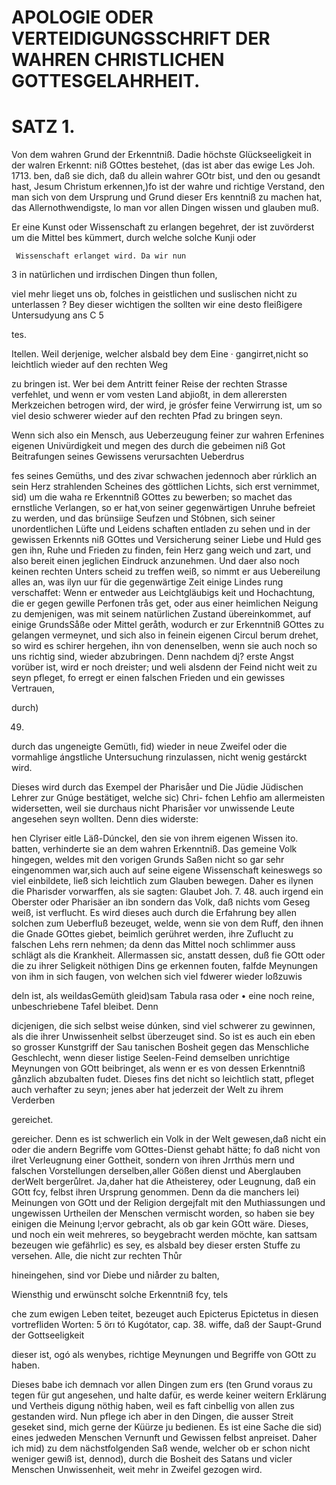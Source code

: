<!-- Seite 41 -->


APOLOGIE ODER VERTEIDIGUNGSSCHRIFT DER WAHREN CHRISTLICHEN GOTTESGELAHRHEIT.
============================================================================

SATZ 1.
=======


Von dem wahren Grund der Erkenntniß. Dadie höchste Glückseeligkeit in der
walren Erkennt: niß GOttes bestehet, (das ist aber das ewige Les Joh. 1713.
ben, daß sie dich, daß du allein wahrer GOtr bist, und den ou gesandt hast,
Jesum Christum erkennen,)fo ist der wahre und richtige Verstand, den man
sich von dem Ursprung und Grund dieser Ers kenntniß zu machen hat, das
Allernothwendigste, lo man vor allen Dingen wissen und glauben muß.

Er eine Kunst oder Wissenschaft zu erlangen
  begehret, der ist zuvörderst um die Mittel bes
  kümmert, durch welche solche Kunji oder

     Wissenschaft erlanget wird. Da wir nun
3 in natürlichen und irrdischen Dingen thun follen,

viel mehr lieget uns ob, folches in geistlichen und suslischen nicht zu
unterlassen ? Bey dieser wichtigen the sollten wir eine desto fleißigere
Untersudyung ans C 5

<!-- Seite 42 -->

tes.

Itellen. Weil derjenige, welcher alsbald bey dem Eine · gangirret,nicht
so leichtlich wieder auf den rechten Weg

zu bringen ist. Wer bei dem Antritt feiner Reise der rechten Strasse
verfehlet, und wenn er vom vesten Land abjioßt, in dem allerersten
Merkzeichen betrogen wird, der wird, je grósfer feine Verwirrung ist, um
so viel desio schwerer wieder auf den rechten Pfad zu bringen seyn.

Wenn sich also ein Mensch, aus Ueberzeugung feiner zur wahren Erfenines
eigenen Univürdigkeit und megen des durch die gebeimen niß Got Beitrafungen
seines Gewissens verursachten Ueberdrus

fes seines Gemüths, und des zivar schwachen jedennoch aber rúrklich an
sein Herz strahlenden Scheines des göttlichen Lichts, sich erst vernimmet,
sid) um die waha re Erkenntniß GOttes zu bewerben; so machet das
ernstliche Verlangen, so er hat,von seiner gegenwärtigen Unruhe befreiet
zu werden, und das brünsiige Seufzen und Stóbnen, sich seiner
unordentlichen Lüfte und Leidens schaften entladen zu sehen und in der
gewissen Erkennts niß GOttes und Versicherung seiner Liebe und Huld
ges gen ihn, Ruhe und Frieden zu finden, fein Herz gang weich und zart,
und also bereit einen jeglichen Eindruck anzunehmen. Und daer also noch
keinen rechten Unters scheid zu treffen weiß, so nimmt er aus Uebereilung
alles an, was ilyn uur für die gegenwärtige Zeit einige Lindes rung
verschaffet: Wenn er entweder aus Leichtgläubigs keit und Hochachtung,
die er gegen gewille Perfonen trås get, oder aus einer heimlichen Neigung
zu demjenigen, was mit seinem natürlichen Zustand übereinkommet, auf
einige GrundsSåße oder Mittel geråth, wodurch er zur Erkenntniß GOttes
zu gelangen vermeynet, und sich also in feinein eigenen Circul berum
drehet, so wird es schirer hergehen, ihn von denenselben, wenn sie auch
noch so uns richtig sind, wieder abzubringen. Denn nachdem dį? erste
Angst vorüber ist, wird er noch dreister; und weli alsdenn der Feind
nicht weit zu seyn pfleget, fo erregt er einen falschen Frieden und ein
gewisses Vertrauen,

durch)

49.

<!-- Seite 43 -->

durch das ungeneigte Gemütlı, fid) wieder in neue Zweifel oder die
vormahlige ángstliche Untersuchung rinzulassen, nicht wenig gestárckt
wird.

Dieses wird durch das Exempel der Pharisåer und Die Jüdie Jüdischen
Lehrer zur Gnúge bestätiget, welche sic) Chri- fchen Lehfio am
allermeisten widersetten, weil sie durchaus nicht Pharisåer vor
unwissende Leute angesehen seyn wollten. Denn dies widerste:

hen Clyriser eitle Läß-Dúnckel, den sie von ihrem eigenen Wissen ito.
batten, verhinderte sie an dem wahren Erkenntniß. Das gemeine Volk
hingegen, weldes mit den vorigen Grunds Saßen nicht so gar sehr
eingenommen war,sich auch auf seine eigene Wissenschaft keineswegs so
viel einbildete, ließ sich leichtlich zum Glauben bewegen. Daher
es ilynen die Pharisder vorwarffen, als sie sagten: Glaubet Joh. 7. 48.
auch irgend ein Oberster oder Pharisäer an ibn sondern das Volk, daß
nichts vom Geseg weiß, ist verflucht. Es wird dieses auch durch die
Erfahrung bey allen solchen zum Ueberfluß bezeuget, welde, wenn sie
von dem Ruff, den ihnen die Gnade GOttes giebet, beimlich gerühret
werden, ihre Zuflucht zu falschen Lehs rern nehmen; da denn das Mittel
noch schlimmer auss schlägt als die Krankheit. Allermassen sic, anstatt
dessen, duß fie GOtt oder die zu ihrer Seligkeit nöthigen Dins ge
erkennen fouten, falfde Meynungen von ihm in sich faugen, von welchen
sich viel fdwerer wieder loßzuwis

deln ist, als weildasGemüth gleid)sam Tabula rasa oder • eine noch
reine, unbeschriebene Tafel bleibet. Denn

dicjenigen, die sich selbst weise dúnken, sind viel schwerer zu gewinnen,
als die ihrer Unwissenheit selbst überzeuget sind. So ist es auch ein
eben so grosser Kunstgriff der Sau tanischen Bosheit gegen das Menschliche
Geschlecht, wenn dieser listige Seelen-Feind demselben unrichtige
Meynungen von GOtt beibringet, als wenn er es von dessen Erkenntniß
gånzlich abzubalten fudet. Dieses fins det nicht so leichtlich statt,
pfleget auch verhafter zu seyn; jenes aber hat jederzeit der Welt zu
ihrem Verderben

gereichet.


<!-- Seite 44 -->

gereicher. Denn es ist schwerlich ein Volk in der Welt gewesen,daß nicht
ein oder die andern Begriffe vom GOttes-Dienst gehabt hätte; fo daß
nicht von ilret Verleugnung einer Gottheit, sondern von ihren Jrrthús
mern und falschen Vorstellungen derselben,aller Gößen dienst und
Aberglauben derWelt bergerůlret. Ja,daher hat die Atheisterey, oder
Leugnung, daß ein GOtt fcy, felbst ihren Ursprung genommen. Denn da
die manchers lei) Meinungen von GOtt und der Religion dergejfalt mit
den Muthiassungen und ungewissen Urtheilen der Menschen vermischt
worden, so haben sie bey einigen die Meinung l;ervor gebracht, als ob
gar kein GOtt wäre. Dieses, und noch ein weit mehreres, so beygebracht
werden möchte, kan sattsam bezeugen wie gefährlic) es sey, es alsbald
bey dieser ersten Stuffe zu versehen. Alle, die nicht zur rechten Thůr

hineingehen, sind vor Diebe und niårder zu balten,

Wiensthig und erwünscht solche Erkenntniß fcy, tels

che zum ewigen Leben teitet, bezeuget auch Epicterus Epictetus in diesen
vortrefliden Worten: 5 örı tó Kugótator, cap. 38. wiffe, daß der
Saupt-Grund der Gottseeligkeit

dieser ist, ogó als wenybes, richtige Meynungen und Begriffe von GOtt
zu haben.

Dieses babe ich demnach vor allen Dingen zum ers (ten Grund voraus
zu tegen für gut angesehen, und halte dafür, es werde keiner weitern
Erklärung und Vertheis digung nöthig haben, weil es faft cinbellig von
allen zus gestanden wird. Nun pflege ich aber in den Dingen, die ausser
Streit geseket sind, mich gerne der Küürze ju bedienen. Es ist eine
Sache die sid) eines jedweden Menschen Vernunft und Gewissen felbst
anpreiset. Daher ich mid) zu dem nächstfolgenden Saß wende, welcher ob
er schon nicht weniger gewiß ist, dennod), durch die Bosheit des Satans
und vicler Menschen Unwissenheit, weit mehr in Zweifel gezogen wird.
